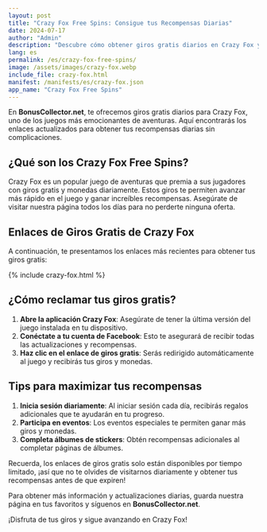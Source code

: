 ```yaml
---
layout: post
title: "Crazy Fox Free Spins: Consigue tus Recompensas Diarias"
date: 2024-07-17
author: "Admin"
description: "Descubre cómo obtener giros gratis diarios en Crazy Fox y maximiza tus recompensas en el juego."
lang: es
permalink: /es/crazy-fox-free-spins/
image: /assets/images/crazy-fox.webp
include_file: crazy-fox.html
manifest: /manifests/es/crazy-fox.json
app_name: "Crazy Fox Free Spins"
---
```


En **BonusCollector.net**, te ofrecemos giros gratis diarios para Crazy Fox, uno de los juegos más emocionantes de aventuras. Aquí encontrarás los enlaces actualizados para obtener tus recompensas diarias sin complicaciones.

## ¿Qué son los Crazy Fox Free Spins?

Crazy Fox es un popular juego de aventuras que premia a sus jugadores con giros gratis y monedas diariamente. Estos giros te permiten avanzar más rápido en el juego y ganar increíbles recompensas. Asegúrate de visitar nuestra página todos los días para no perderte ninguna oferta.

## Enlaces de Giros Gratis de Crazy Fox

A continuación, te presentamos los enlaces más recientes para obtener tus giros gratis:

{% include crazy-fox.html %}

## ¿Cómo reclamar tus giros gratis?

1. **Abre la aplicación Crazy Fox**: Asegúrate de tener la última versión del juego instalada en tu dispositivo.
2. **Conéctate a tu cuenta de Facebook**: Esto te asegurará de recibir todas las actualizaciones y recompensas.
3. **Haz clic en el enlace de giros gratis**: Serás redirigido automáticamente al juego y recibirás tus giros y monedas.

## Tips para maximizar tus recompensas

1. **Inicia sesión diariamente**: Al iniciar sesión cada día, recibirás regalos adicionales que te ayudarán en tu progreso.
2. **Participa en eventos**: Los eventos especiales te permiten ganar más giros y monedas.
3. **Completa álbumes de stickers**: Obtén recompensas adicionales al completar páginas de álbumes.

Recuerda, los enlaces de giros gratis solo están disponibles por tiempo limitado, ¡así que no te olvides de visitarnos diariamente y obtener tus recompensas antes de que expiren!

Para obtener más información y actualizaciones diarias, guarda nuestra página en tus favoritos y síguenos en **BonusCollector.net**.

¡Disfruta de tus giros y sigue avanzando en Crazy Fox!